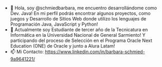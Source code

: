 - 👋 Hola, soy @schmiedbarbara, me encuentro desarrollándome como Dev. Java!
En mi perfil podrás encontrar algunos proyectos, como juegos y Desarrollo de Sitios Web donde utilizo los lenguajes de Programación Java, JavaScript y Python!
- 🌱 Actualmente soy Estudiante de tercer año de la Tecnicatura en Informática en la Universidad Nacional de General Sarmiento! 
Y participando del proceso de Selección en el Programa Oracle Next Education (ONE) de Oracle y junto a Alura Latam! 
- 📫 Mi Contacto: https://www.linkedin.com/in/barbara-schmied-9a9641221/
